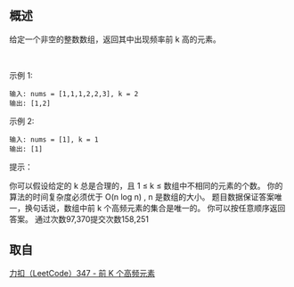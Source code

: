 概述
-  
给定一个非空的整数数组，返回其中出现频率前 k 高的元素。

 

示例 1:
```` 
输入: nums = [1,1,1,2,2,3], k = 2
输出: [1,2]
````
示例 2:
````
输入: nums = [1], k = 1
输出: [1]
````
提示：

你可以假设给定的 k 总是合理的，且 1 ≤ k ≤ 数组中不相同的元素的个数。
你的算法的时间复杂度必须优于 O(n log n) , n 是数组的大小。
题目数据保证答案唯一，换句话说，数组中前 k 个高频元素的集合是唯一的。
你可以按任意顺序返回答案。
通过次数97,370提交次数158,251

取自
-
 [力扣（LeetCode）347 -  前 K 个高频元素](https://leetcode-cn.com/problems/top-k-frequent-elements/)